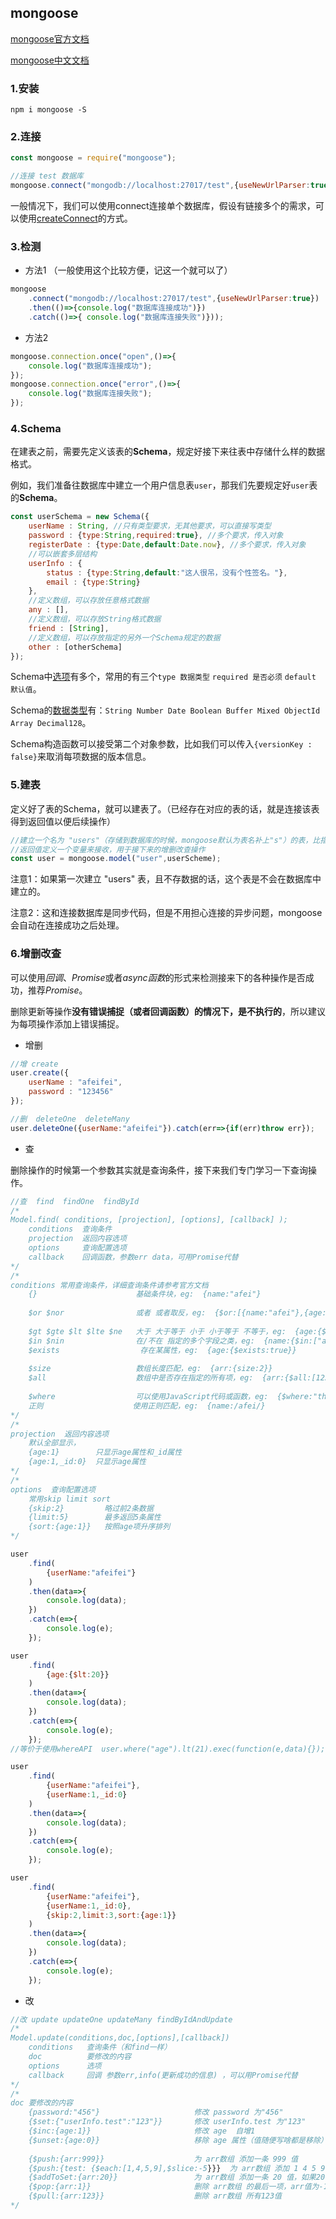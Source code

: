 ## mongoose

[mongoose官方文档](https://mongoosejs.com/docs/guide.html)

[mongoose中文文档](http://mongoosejs.net/docs/)

### 1.安装

```
npm i mongoose -S
```

### 2.连接

```js
const mongoose = require("mongoose");

//连接 test 数据库
mongoose.connect("mongodb://localhost:27017/test",{useNewUrlParser:true});
```

一般情况下，我们可以使用connect连接单个数据库，假设有链接多个的需求，可以使用[createConnect](http://mongoosejs.net/docs/connections.html)的方式。

### 3.检测

- 方法1 （一般使用这个比较方便，记这一个就可以了）

```js
mongoose
	.connect("mongodb://localhost:27017/test",{useNewUrlParser:true})
	.then(()=>{console.log("数据库连接成功")})
	.catch(()=>{ console.log("数据库连接失败")}));
```

- 方法2 

```js
mongoose.connection.once("open",()=>{
    console.log("数据库连接成功");
});
mongoose.connection.once("error",()=>{
    console.log("数据库连接失败");
});
```

### 4.Schema

在建表之前，需要先定义该表的**Schema**，规定好接下来往表中存储什么样的数据格式。

例如，我们准备往数据库中建立一个用户信息表`user`，那我们先要规定好`user`表的**Schema**。

```js
const userSchema = new Schema({
    userName : String, //只有类型要求，无其他要求，可以直接写类型
    password : {type:String,required:true}, //多个要求，传入对象
    registerDate : {type:Date,default:Date.now}, //多个要求，传入对象
    //可以嵌套多层结构
    userInfo : {
        status : {type:String,default:"这人很吊，没有个性签名。"},
        email : {type:String}
    },
    //定义数组，可以存放任意格式数据
    any : [],
    //定义数组，可以存放String格式数据
    friend : [String],
    //定义数组，可以存放指定的另外一个Schema规定的数据
    other : [otherSchema]
});
```

Schema中[选项](http://mongoosejs.net/docs/schematypes.html)有多个，常用的有三个`type 数据类型` `required 是否必须` `default 默认值`。

Schema的[数据类型](http://mongoosejs.net/docs/schematypes.html)有：`String Number Date Boolean Buffer Mixed ObjectId Array Decimal128`。

Schema构造函数可以接受第二个对象参数，比如我们可以传入`{versionKey : false}`来取消每项数据的版本信息。

### 5.建表

定义好了表的Schema，就可以建表了。（已经存在对应的表的话，就是连接该表得到返回值以便后续操作）

```js
//建立一个名为 "users"（存储到数据库的时候，mongoose默认为表名补上"s"）的表，比指定表数据规则 userScheme
//返回值定义一个变量来接收，用于接下来的增删改查操作
const user = mongoose.model("user",userScheme);
```

注意1：如果第一次建立 "users" 表，且不存数据的话，这个表是不会在数据库中建立的。

注意2：这和连接数据库是同步代码，但是不用担心连接的异步问题，mongoose会自动在连接成功之后处理。

### 6.增删改查

可以使用*回调*、*Promise*或者*async函数*的形式来检测接来下的各种操作是否成功，推荐*Promise*。

删除更新等操作**没有错误捕捉（或者回调函数）的情况下，是不执行的**，所以建议为每项操作添加上错误捕捉。

- 增删

```js
//增 create
user.create({
    userName : "afeifei",
    password : "123456"
});

//删  deleteOne  deleteMany
user.deleteOne({userName:"afeifei"}).catch(err=>{if(err)throw err});
```

- 查

删除操作的时候第一个参数其实就是查询条件，接下来我们专门学习一下查询操作。

```js
//查  find  findOne  findById
/*
Model.find( conditions, [projection], [options], [callback] );
	conditions  查询条件
	projection  返回内容选项
	options     查询配置选项
	callback    回调函数，参数err data，可用Promise代替
*/
/*
conditions 常用查询条件，详细查询条件请参考官方文档
	{}                      基础条件块，eg:  {name:"afei"}
	
	$or $nor                或者 或者取反，eg:  {$or:[{name:"afei"},{age:"20"}]}
	
	$gt $gte $lt $lte $ne   大于 大于等于 小于 小于等于 不等于，eg:  {age:{$lt:20}}
	$in $nin                在/不在 指定的多个字段之类，eg:  {name:{$in:["afei","zhuque"]}}
	$exists                  存在某属性，eg:  {age:{$exists:true}}
	
	$size                   数组长度匹配，eg:  {arr:{size:2}}
	$all                    数组中是否存在指定的所有项，eg:  {arr:{$all:[123,456]}}
	
	$where                  可以使用JavaScript代码或函数，eg:  {$where:"this.age===18"}
	正则                    使用正则匹配，eg:  {name:/afei/}
*/
/*
projection  返回内容选项
	默认全部显示，
	{age:1}        只显示age属性和_id属性
	{age:1,_id:0}  只显示age属性
*/
/*
options  查询配置选项
	常用skip limit sort
	{skip:2}         略过前2条数据
	{limit:5}        最多返回5条属性
	{sort:{age:1}}   按照age项升序排列
*/
```

```js
user
    .find(
        {userName:"afeifei"}
    )
    .then(data=>{
        console.log(data);
    })
    .catch(e=>{
        console.log(e);
    });
```

```js
user
    .find(
        {age:{$lt:20}}
    )
    .then(data=>{
        console.log(data);
    })
    .catch(e=>{
        console.log(e);
    });
//等价于使用whereAPI  user.where("age").lt(21).exec(function(e,data){});
```

```js
user
    .find(
        {userName:"afeifei"},
        {userName:1,_id:0}
    )
    .then(data=>{
        console.log(data);
    })
    .catch(e=>{
        console.log(e);
    });
```

```js
user
    .find(
        {userName:"afeifei"},
        {userName:1,_id:0},
    	{skip:2,limit:3,sort:{age:1}}
    )
    .then(data=>{
        console.log(data);
    })
    .catch(e=>{
        console.log(e);
    });
```

- 改

```js
//改 update updateOne updateMany findByIdAndUpdate
/*
Model.update(conditions,doc,[options],[callback])
	conditions   查询条件（和find一样）
	doc          要修改的内容
	options      选项
	callback     回调 参数err,info(更新成功的信息) ，可以用Promise代替
*/
/*
doc 要修改的内容
	{password:"456"}                     修改 password 为"456"  
	{$set:{"userInfo.test":"123"}}       修改 userInfo.test 为"123"
	{$inc:{age:1}}                       修改 age  自增1
	{$unset:{age:0}}                     移除 age 属性（值随便写啥都是移除）
	
	{$push:{arr:999}}                    为 arr数组 添加一条 999 值
	{$push:{test: {$each:[1,4,5,9],$slice:-5}}}  为 arr数组 添加 1 4 5 9 值，并截取倒数5个
	{$addToSet:{arr:20}}                 为 arr数组 添加一条 20 值，如果20存在，则不添加
	{$pop:{arr:1}}                       删除 arr数组 的最后一项，arr值为-1则删除第一项
	{$pull:{arr:123}}                    删除 arr数组 所有123值
*/
```























